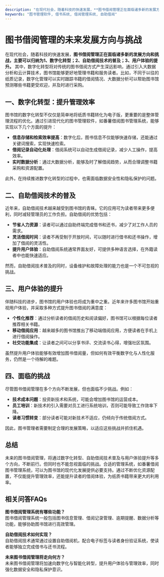 ```yaml
---
description: "在现代社会，随着科技的快速发展，**图书借阅管理正在面临诸多新的发展方向和挑战，主要可以归纳为1、数字化转型；2、自助借阅技术的普及；3、用户体验的提升。** 其中，数字化转型将对传统的图书借阅方式产生深远影响，通过引入大数据分析和云计算技术，图书馆能够更好地管理书籍和服务读者。比如，不同于以往的纸质记录，数字化管理可以实时跟踪书籍的借阅情况、大数据分析可以帮助图书馆预测哪些书籍更受欢迎，并及时进行采购。"
keywords: "图书管理软件, 借书系统, 借阅管理系统, 自助借阅"
---
```

# 图书借阅管理的未来发展方向与挑战

在现代社会，随着科技的快速发展，**图书借阅管理正在面临诸多新的发展方向和挑战，主要可以归纳为1、数字化转型；2、自助借阅技术的普及；3、用户体验的提升。** 其中，数字化转型将对传统的图书借阅方式产生深远影响，通过引入大数据分析和云计算技术，图书馆能够更好地管理书籍和服务读者。比如，不同于以往的纸质记录，数字化管理可以实时跟踪书籍的借阅情况、大数据分析可以帮助图书馆预测哪些书籍更受欢迎，并及时进行采购。

## **一、数字化转型：提升管理效率**

图书馆的数字化转型不仅仅是简单地将纸质书籍转化为电子版，更重要的是整体管理流程的优化。通过引进现代化的图书管理软件，如番薯借阅图书管理系统，能够实现以下几个方面的提升：

- **信息存储和检索效率提高**：数字化后，图书信息不仅能够快速存储，还能通过关键词搜索，实现快速检索。
- **借阅记录自动化处理**：借阅系统可以自动生成借阅记录，减少人工操作，提高效率。
- **实时数据分析**：通过大数据分析，能够及时了解借阅趋势，从而合理调整书籍采购和资源配置。

此外，在持续推进数字化转型的过程中，也需面临数据安全性和隐私保护的问题。   

## **二、自助借阅技术的普及**

近年来，自助借阅技术越来越受到图书馆的青睐。它的应用可为读者带来更多便利，同时减轻管理员的工作负担。自助借阅的优势包括：

- **节省人力资源**：读者可以通过自助终端完成借书和还书，减少了对工作人员的需求。
- **灵活借阅时间**：读者不再受制于开放时间，可以随时进行借书和还书操作，增加了借阅的灵活性。
- **提升用户体验**：自助借阅系统通常界面友好，可提供多种语言选择，在外籍读者中也能快速适应。

然而，自助借阅技术普及的同时，设备维护和故障处理的能力也是一个不可忽视的挑战。

## **三、用户体验的提升**

伴随科技的进步，图书馆的用户体验也将成为重中之重。近年来许多图书馆开始重视用户体验，并采取多种方式提升图书借阅的满意度：

- **个性化推荐**：通过分析读者的借阅历史和阅读偏好，图书馆可以根据每位读者推荐相关书籍。
- **移动借阅应用**：越来越多的图书馆推出了移动端借阅应用，方便读者在手机上进行借阅操作。
- **社交功能集成**：让读者之间可以分享书评、交流读书心得，增强社区氛围。

虽然提升用户体验能够有效增加图书借阅量，但如何有效平衡数字化与人性化服务，仍然是一个待解的难题。

## **四、面临的挑战**

尽管图书借阅管理在多个方向不断发展，但也面临不少挑战。例如：

- **技术成本问题**：投资新技术和系统，可能会增加图书馆的运营成本。
- **员工培训**：新技术的引入需要对员工进行系统培训，否则可能导致工作效率下降。
- **读者习惯转变**：部分读者可能对新技术不适应，仍倾向于传统借阅方式。

因此，图书管理者需要制定合理的发展策略，以适应这些挑战并抓住机遇。

## 总结

未来的图书借阅管理，将通过数字化转型、自助借阅技术普及与用户体验提升等多个方向，不断前行。但同时也不能忽视面临的挑战。合适的管理系统，如番薯借阅图书管理系统，可以为图书馆的现代化发展提供必要支持。通过不断优化资源配置，不仅能提升管理效率，还能提升读者的借阅体验，为纸质书籍带来更大的利用率。

## 相关问答FAQs

**图书借阅管理系统有哪些功能？**  
图书借阅管理系统一般包括图书信息管理、借阅记录管理、逾期提醒、数据分析等功能，能够协助图书馆进行高效管理。

**自助借阅技术如何实现？**  
自助借阅技术通常通过设置自助借阅机，配合电子标签与读者身份验证系统，使读者能够独立完成借书与还书流程。

**未来图书借阅管理将走向何方？**  
未来图书借阅管理将加速向数字化与智能化转型，提升用户体验与管理效率，同时强化数据安全和隐私保护意识。

